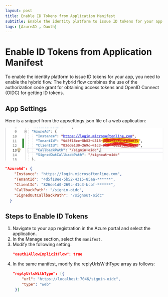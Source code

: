 ```yaml
---
layout: post
title: Enable ID Tokens from Application Manifest
subtitle: Enable the identity platform to issue ID tokens for your app
tags: [AzureAD , Oauth]
---
```


# Enable ID Tokens from Application Manifest

To enable the identity platform to issue ID tokens for your app, you need to enable the hybrid flow. The hybrid flow combines the use of the authorization code grant for obtaining access tokens and OpenID Connect (OIDC) for getting ID tokens.


## App Settings
Here is a snippet from the appsettings.json file of a web application:  

![image](https://github.com/SuryenduB/suryendub.github.io/raw/master/assets/img/AppSetting.jpg)
```json
"AzureAd": {
    "Instance": "https://login.microsoftonline.com",
    "TenantId": "4d5f18ee-5b52-4315-85aa-******",
    "ClientId": "826de1d0-269c-41c3-bcbf-******",
    "CallbackPath": "/signin-oidc",
    "SignedOutCallbackPath": "/signout-oidc"
  }
```
## Steps to Enable ID Tokens

1. Navigate to your app registration in the Azure portal and select the application.
2. In the Manage section, select the `manifest`.
3. Modify the following setting:
   ```json
   "oauth2AllowImplicitFlow": true
   ```
4. In the same manifest, modify the replyUrlsWithType array as follows:
   ```json
   "replyUrlsWithType": [{
       "url": "https://localhost:7046/signin-oidc",
       "type": "web"
    }]
    ```

        

